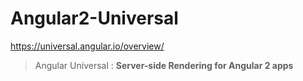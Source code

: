 # Angular2-Universal

https://universal.angular.io/overview/  

> Angular Universal : **Server-side Rendering for Angular 2 apps**  
